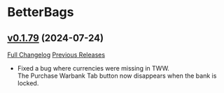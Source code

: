 # BetterBags

## [v0.1.79](https://github.com/Cidan/BetterBags/tree/v0.1.79) (2024-07-24)
[Full Changelog](https://github.com/Cidan/BetterBags/compare/v0.1.78...v0.1.79) [Previous Releases](https://github.com/Cidan/BetterBags/releases)

- Fixed a bug where currencies were missing in TWW.  
    The Purchase Warbank Tab button now disappears when the bank is locked.  
